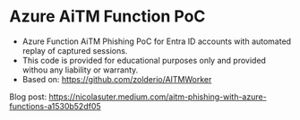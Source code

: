 # Azure AiTM Function PoC

* Azure Function AiTM Phishing PoC for Entra ID accounts with automated replay of captured sessions.
* This code is provided for educational purposes only and provided withou any liability or warranty.
* Based on: https://github.com/zolderio/AITMWorker

Blog post: <https://nicolasuter.medium.com/aitm-phishing-with-azure-functions-a1530b52df05>